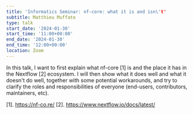 ```yaml
---
title: 'Informatics Seminar: nf-core: what it is and isn\'t'
subtitle: Matthieu Muffato
type: talk
start_date: '2024-01-30'
start_time: '11:00+00:00'
end_date: '2024-01-30'
end_time: '12:00+00:00'
location: Zoom
---
```


In this talk, I want to first explain what nf-core [1] is and the place it has in the Nextflow [2] ecosystem. I will then show what it does well and what it doesn't do well, together with some potential workarounds, and try to clarify the roles and responsibilities of everyone (end-users, contributors, maintainers, etc).

[1]. https://nf-co.re/
[2]. https://www.nextflow.io/docs/latest/
